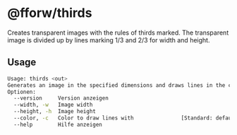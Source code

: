 # @fforw/thirds

Creates transparent images with the rules of thirds marked. The transparent image is divided up by lines marking 1/3 and 2/3
for width and height.

## Usage

```sh
Usage: thirds <out>
Generates an image in the specified dimensions and draws lines in the configured color following the rule of thirds
Optionen:
  --version     Version anzeigen                                       [boolean]
  --width, -w   Image width
  --height, -h  Image height
  --color, -c   Color to draw lines with               [Standard: default color]
  --help        Hilfe anzeigen                                         [boolean]
```


